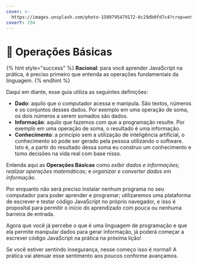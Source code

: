 ```yaml
---
cover: >-
  https://images.unsplash.com/photo-1580795479172-6c29db0fd7c4?crop=entropy&cs=srgb&fm=jpg&ixid=M3wxOTcwMjR8MHwxfHNlYXJjaHwxMHx8b3BlcmF0aW9uc3xlbnwwfHx8fDE2ODkwMDMxMTZ8MA&ixlib=rb-4.0.3&q=85
coverY: 294
---
```


# 👶 Operações Básicas

{% hint style="success" %}
**Racional**: para você aprender JavaScript na prática, é preciso primeiro que entenda as operações fundamentais da linguagem.
{% endhint %}

Daqui em diante, esse guia utiliza as seguintes definições:

* **Dado**: aquilo que o computador acessa e manipula. São textos, números e os conjuntos desses dados. Por exemplo em uma operação de soma, os dois números a serem somados são dados.
* **Informação**: aquilo que fazemos com que a programação resulte. Por exemplo em uma operação de soma, o resultado é uma informação.
* **Conhecimento**: a princípio sem a utilização de inteligência artificial, o conhecimento só pode ser gerado pela pessoa utilizando o software. Isto é, a partir do resultado dessa soma eu construo um conhecimento e tomo decisões na vida real com base nisso.

Entenda aqui as **Operações Básicas** como _exibir dados e informações_; _realizar operações matemáticas_; e _organizar e converter dados em informação_.

Por enquanto não será preciso instalar nenhum programa no seu computador para poder aprender e programar; utilizaremos uma plataforma de escrever e testar código JavaScript no próprio navegador, e isso é proposital para permitir o início do aprendizado com pouca ou nenhuma barreira de entrada.

Agora que você já percebe o que é uma linguagem de programação e que ela permite manipular dados para gerar informação, já poderá começar a escrever código JavaScript na prática na próxima lição!

Se você estiver sentindo insegurança, nesse começo isso é normal! A prática vai atenuar esse sentimento aos poucos conforme avançamos.

